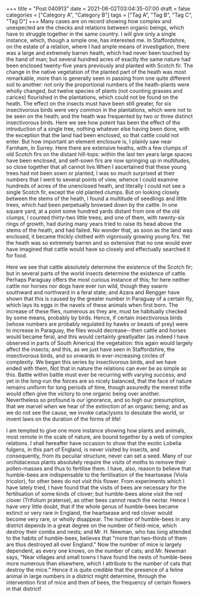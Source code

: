 +++
title = "Post 040913"
date = 2021-06-02T03:04:35-07:00
draft = false
categories = ["Category A", "Category B"]
tags = ["Tag A", "Tag B", "Tag C", "Tag D"]
+++
Many cases are on record showing how complex and unexpected are the checks and relations between organic beings, which have to struggle together in the same country. I will give only a single instance, which, though a simple one, has interested me. In Staffordshire, on the estate of a relation, where I had ample means of investigation, there was a large and extremely barren heath, which had never been touched by the hand of man; but several hundred acres of exactly the same nature had been enclosed twenty-five years previously and planted with Scotch fir. The change in the native vegetation of the planted part of the heath was most remarkable, more than is generally seen in passing from one quite different soil to another: not only the proportional numbers of the heath-plants were wholly changed, but twelve species of plants (not counting grasses and carices) flourished in the plantations, which could not be found on the heath. The effect on the insects must have been still greater, for six insectivorous birds were very common in the plantations, which were not to be seen on the heath; and the heath was frequented by two or three distinct insectivorous birds. Here we see how potent has been the effect of the introduction of a single tree, nothing whatever else having been done, with the exception that the land had been enclosed, so that cattle could not enter. But how important an element enclosure is, I plainly saw near Farnham, in Surrey. Here there are extensive heaths, with a few clumps of old Scotch firs on the distant hill-tops: within the last ten years large spaces have been enclosed, and self-sown firs are now springing up in multitudes, so close together that all cannot live.When I ascertained that these young trees had not been sown or planted, I was so much surprised at their numbers that I went to several points of view, whence I could examine hundreds of acres of the unenclosed heath, and literally I could not see a single Scotch fir, except the old planted clumps. But on looking closely between the stems of the heath, I found a multitude of seedlings and little trees, which had been perpetually browsed down by the cattle. In one square yard, at a point some hundred yards distant from one of the old clumps, I counted thirty-two little trees; and one of them, with twenty-six rings of growth, had during many years tried to raise its head above the stems of the heath, and had failed. No wonder that, as soon as the land was enclosed, it became thickly clothed with vigorously growing young firs. Yet the heath was so extremely barren and so extensive that no one would ever have imagined that cattle would have so closely and effectually searched it for food.

Here we see that cattle absolutely determine the existence of the Scotch fir; but in several parts of the world insects determine the existence of cattle. Perhaps Paraguay offers the most curious instance of this; for here neither cattle nor horses nor dogs have ever run wild, though they swarm southward and northward in a feral state; and Azara and Rengger have shown that this is caused by the greater number in Paraguay of a certain fly, which lays its eggs in the navels of these animals when first born. The increase of these flies, numerous as they are, must be habitually checked by some means, probably by birds. Hence, if certain insectivorous birds (whose numbers are probably regulated by hawks or beasts of prey) were to increase in Paraguay, the flies would decrease--then cattle and horses would became feral, and this would certainly greatlyalter (as indeed I have observed in parts of South America) the vegetation: this again would largely affect the insects; and this, as we just have seen in Staffordshire, the insectivorous birds, and so onwards in ever-increasing circles of complexity. We began this series by insectivorous birds, and we have ended with them, Not that in nature the relations can ever be as simple as this. Battle within battle must ever be recurring with varying success; and yet in the long-run the forces are so nicely balanced, that the face of nature remains uniform for long periods of time, though assuredly the merest trifle would often give the victory to one organic being over another. Nevertheless so profound is our ignorance, and so high our presumption, that we marvel when we hear of the extinction of an organic being; and as we do not see the cause, we invoke cataclysms to desolate the world, or invent laws on the duration of the forms of life!

I am tempted to give one more instance showing how plants and animals, most remote in the scale of nature, are bound together by a web of complex relations. I shall hereafter have occasion to show that the exotic Lobelia fulgens, in this part of England, is never visited by insects, and consequently, from its peculiar structure, never can set a seed. Many of our orchidaceous plants absolutely require the visits of moths to remove their pollen-masses and thus to fertilise them. I have, also, reason to believe that humble-bees are indispensable to the fertilisation of the heartsease (Viola tricolor), for other bees do not visit this flower. From experiments which I have lately tried, I have found that the visits of bees are necessary for the fertilisation of some kinds of clover; but humble-bees alone visit the red clover (Trifolium pratense), as other bees cannot reach the nectar. Hence I have very little doubt, that if the whole genus of humble-bees became extinct or very rare in England, the heartsease and red clover would become very rare, or wholly disappear. The number of humble-bees in any district depends in a great degree on the number of field-mice, which destroy their combs and nests; and Mr. H. Newman, who has long attended to the habits of humble-bees, believes that "more than two-thirds of them are thus destroyed all over England." Now the number of mice is largely dependent, as every one knows, on the number of cats; and Mr. Newman says, "Near villages and small towns I have found the nests of humble-bees more numerous than elsewhere, which I attribute to the number of cats that destroy the mice." Hence it is quite credible that the presence of a feline animal in large numbers in a district might determine, through the intervention first of mice and then of bees, the frequency of certain flowers in that district!
